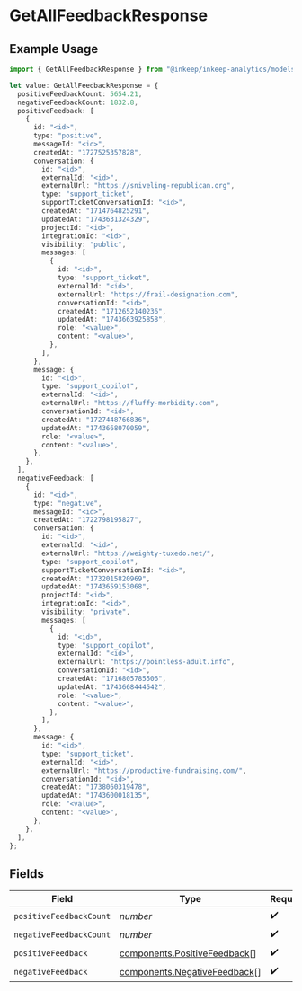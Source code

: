 # GetAllFeedbackResponse

## Example Usage

```typescript
import { GetAllFeedbackResponse } from "@inkeep/inkeep-analytics/models/components";

let value: GetAllFeedbackResponse = {
  positiveFeedbackCount: 5654.21,
  negativeFeedbackCount: 1832.8,
  positiveFeedback: [
    {
      id: "<id>",
      type: "positive",
      messageId: "<id>",
      createdAt: "1727525357828",
      conversation: {
        id: "<id>",
        externalId: "<id>",
        externalUrl: "https://sniveling-republican.org",
        type: "support_ticket",
        supportTicketConversationId: "<id>",
        createdAt: "1714764825291",
        updatedAt: "1743631324329",
        projectId: "<id>",
        integrationId: "<id>",
        visibility: "public",
        messages: [
          {
            id: "<id>",
            type: "support_ticket",
            externalId: "<id>",
            externalUrl: "https://frail-designation.com",
            conversationId: "<id>",
            createdAt: "1712652140236",
            updatedAt: "1743663925858",
            role: "<value>",
            content: "<value>",
          },
        ],
      },
      message: {
        id: "<id>",
        type: "support_copilot",
        externalId: "<id>",
        externalUrl: "https://fluffy-morbidity.com",
        conversationId: "<id>",
        createdAt: "1727448766836",
        updatedAt: "1743668070059",
        role: "<value>",
        content: "<value>",
      },
    },
  ],
  negativeFeedback: [
    {
      id: "<id>",
      type: "negative",
      messageId: "<id>",
      createdAt: "1722798195827",
      conversation: {
        id: "<id>",
        externalId: "<id>",
        externalUrl: "https://weighty-tuxedo.net/",
        type: "support_copilot",
        supportTicketConversationId: "<id>",
        createdAt: "1732015820969",
        updatedAt: "1743659153068",
        projectId: "<id>",
        integrationId: "<id>",
        visibility: "private",
        messages: [
          {
            id: "<id>",
            type: "support_copilot",
            externalId: "<id>",
            externalUrl: "https://pointless-adult.info",
            conversationId: "<id>",
            createdAt: "1716805785506",
            updatedAt: "1743668444542",
            role: "<value>",
            content: "<value>",
          },
        ],
      },
      message: {
        id: "<id>",
        type: "support_ticket",
        externalId: "<id>",
        externalUrl: "https://productive-fundraising.com/",
        conversationId: "<id>",
        createdAt: "1738060319478",
        updatedAt: "1743600018135",
        role: "<value>",
        content: "<value>",
      },
    },
  ],
};
```

## Fields

| Field                                                                        | Type                                                                         | Required                                                                     | Description                                                                  |
| ---------------------------------------------------------------------------- | ---------------------------------------------------------------------------- | ---------------------------------------------------------------------------- | ---------------------------------------------------------------------------- |
| `positiveFeedbackCount`                                                      | *number*                                                                     | :heavy_check_mark:                                                           | N/A                                                                          |
| `negativeFeedbackCount`                                                      | *number*                                                                     | :heavy_check_mark:                                                           | N/A                                                                          |
| `positiveFeedback`                                                           | [components.PositiveFeedback](../../models/components/positivefeedback.md)[] | :heavy_check_mark:                                                           | N/A                                                                          |
| `negativeFeedback`                                                           | [components.NegativeFeedback](../../models/components/negativefeedback.md)[] | :heavy_check_mark:                                                           | N/A                                                                          |